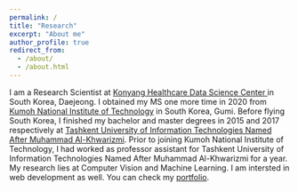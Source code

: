```yaml
---
permalink: /
title: "Research"
excerpt: "About me"
author_profile: true
redirect_from: 
  - /about/
  - /about.html
---
```



I am a Research Scientist at [Konyang Healthcare Data Science Center ](https://www.kyuh.ac.kr/hdc/) in South Korea, Daejeong. I obtained my MS one more time in 2020 from [Kumoh National Institute of Technology](https://eng.kumoh.ac.kr/eng/index.do) in South Korea, Gumi.  Before flying South Korea, I finished my bachelor  and master degrees in 2015 and 2017 respectively at [Tashkent University of Information Technologies Named After Muhammad Al-Khwarizmi](https://tuit.uz/en). Prior to joining Kumoh National Institute of Technology, I had worked as professor assistant for Tashkent University of Information Technologies Named After Muhammad Al-Khwarizmi for a year. My research lies at Computer Vision and Machine Learning. I am intersted in web development as well. You can check my [portfolio](https://harry-kit.github.io/portfolio/).